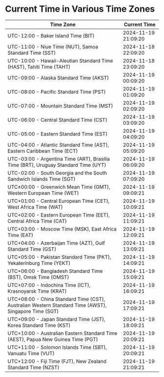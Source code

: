 # Current Time in Various Time Zones

| Time Zone | Current Time |
|-----------|--------------|
| UTC-12:00 - Baker Island Time (BIT) | 2024-11-19 21:09:20 |
| UTC-11:00 - Niue Time (NUT), Samoa Standard Time (SST) | 2024-11-18 22:09:20 |
| UTC-10:00 - Hawaii-Aleutian Standard Time (HAST), Tahiti Time (TAHT) | 2024-11-18 23:09:20 |
| UTC-09:00 - Alaska Standard Time (AKST) | 2024-11-19 00:09:20 |
| UTC-08:00 - Pacific Standard Time (PST) | 2024-11-19 01:09:20 |
| UTC-07:00 - Mountain Standard Time (MST) | 2024-11-19 02:09:20 |
| UTC-06:00 - Central Standard Time (CST) | 2024-11-19 03:09:20 |
| UTC-05:00 - Eastern Standard Time (EST) | 2024-11-19 04:09:20 |
| UTC-04:00 - Atlantic Standard Time (AST), Eastern Caribbean Time (ECT) | 2024-11-19 05:09:20 |
| UTC-03:00 - Argentina Time (ART), Brasília Time (BRT), Uruguay Standard Time (UYT) | 2024-11-19 06:09:20 |
| UTC-02:00 - South Georgia and the South Sandwich Islands Time (SGT) | 2024-11-19 07:09:20 |
| UTC±00:00 - Greenwich Mean Time (GMT), Western European Time (WET) | 2024-11-19 09:09:21 |
| UTC+01:00 - Central European Time (CET), West Africa Time (WAT) | 2024-11-19 10:09:21 |
| UTC+02:00 - Eastern European Time (EET), Central Africa Time (CAT) | 2024-11-19 11:09:21 |
| UTC+03:00 - Moscow Time (MSK), East Africa Time (EAT) | 2024-11-19 12:09:21 |
| UTC+04:00 - Azerbaijan Time (AZT), Gulf Standard Time (GST) | 2024-11-19 13:09:21 |
| UTC+05:00 - Pakistan Standard Time (PKT), Yekaterinburg Time (YEKT) | 2024-11-19 14:09:21 |
| UTC+06:00 - Bangladesh Standard Time (BST), Omsk Time (OMST) | 2024-11-19 15:09:21 |
| UTC+07:00 - Indochina Time (ICT), Krasnoyarsk Time (KRAT) | 2024-11-19 16:09:21 |
| UTC+08:00 - China Standard Time (CST), Australian Western Standard Time (AWST), Singapore Time (SGT) | 2024-11-19 17:09:21 |
| UTC+09:00 - Japan Standard Time (JST), Korea Standard Time (KST) | 2024-11-19 18:09:21 |
| UTC+10:00 - Australian Eastern Standard Time (AEST), Papua New Guinea Time (PGT) | 2024-11-19 20:09:21 |
| UTC+11:00 - Solomon Islands Time (SBT), Vanuatu Time (VUT) | 2024-11-19 20:09:21 |
| UTC+12:00 - Fiji Time (FJT), New Zealand Standard Time (NZST) | 2024-11-19 21:09:21 |
